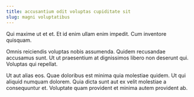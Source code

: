 ```yaml
---
title: accusantium odit voluptas cupiditate sit
slug: magni voluptatibus
---
```


Qui maxime ut et et. Et id enim ullam enim impedit. Cum inventore quisquam.

Omnis reiciendis voluptas nobis assumenda. Quidem recusandae accusamus sunt. Ut ut praesentium at dignissimos libero non deserunt qui. Voluptas qui repellat.

Ut aut alias eos. Quae doloribus est minima quia molestiae quidem. Ut qui aliquid numquam dolorem. Quia dicta sunt aut ex velit molestiae a consequuntur et. Voluptate quam provident et minima autem provident ab.
